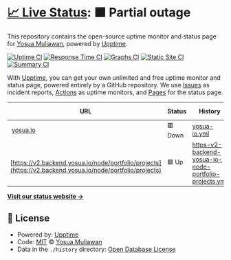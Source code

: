 # [📈 Live Status](https://Yosuamuliawan19.github.io/upptime): <!--live status--> **🟧 Partial outage**

This repository contains the open-source uptime monitor and status page for [Yosua Muliawan](https://yosua.io), powered by [Upptime](https://github.com/upptime/upptime).

[![Uptime CI](https://github.com/Yosuamuliawan19/upptime/workflows/Uptime%20CI/badge.svg)](https://github.com/Yosuamuliawan19/upptime/actions?query=workflow%3A%22Uptime+CI%22)
[![Response Time CI](https://github.com/Yosuamuliawan19/upptime/workflows/Response%20Time%20CI/badge.svg)](https://github.com/Yosuamuliawan19/upptime/actions?query=workflow%3A%22Response+Time+CI%22)
[![Graphs CI](https://github.com/Yosuamuliawan19/upptime/workflows/Graphs%20CI/badge.svg)](https://github.com/Yosuamuliawan19/upptime/actions?query=workflow%3A%22Graphs+CI%22)
[![Static Site CI](https://github.com/Yosuamuliawan19/upptime/workflows/Static%20Site%20CI/badge.svg)](https://github.com/Yosuamuliawan19/upptime/actions?query=workflow%3A%22Static+Site+CI%22)
[![Summary CI](https://github.com/Yosuamuliawan19/upptime/workflows/Summary%20CI/badge.svg)](https://github.com/Yosuamuliawan19/upptime/actions?query=workflow%3A%22Summary+CI%22)

With [Upptime](https://upptime.js.org), you can get your own unlimited and free uptime monitor and status page, powered entirely by a GitHub repository. We use [Issues](https://github.com/Yosuamuliawan19/upptime/issues) as incident reports, [Actions](https://github.com/Yosuamuliawan19/upptime/actions) as uptime monitors, and [Pages](https://Yosuamuliawan19.github.io/upptime) for the status page.

<!--start: status pages-->
<!-- This summary is generated by Upptime (https://github.com/upptime/upptime) -->
<!-- Do not edit this manually, your changes will be overwritten -->
<!-- prettier-ignore -->
| URL | Status | History | Response Time | Uptime |
| --- | ------ | ------- | ------------- | ------ |
| <img alt="" src="https://icons.duckduckgo.com/ip3/yosua.io.ico" height="13"> [yosua.io](https://yosua.io) | 🟥 Down | [yosua-io.yml](https://github.com/Yosuamuliawan19/upptime/commits/HEAD/history/yosua-io.yml) | <details><summary><img alt="Response time graph" src="./graphs/yosua-io/response-time-week.png" height="20"> 1771ms</summary><br><a href="https://status.yosua.io/history/yosua-io"><img alt="Response time 1252" src="https://img.shields.io/endpoint?url=https%3A%2F%2Fraw.githubusercontent.com%2FYosuamuliawan19%2Fupptime%2FHEAD%2Fapi%2Fyosua-io%2Fresponse-time.json"></a><br><a href="https://status.yosua.io/history/yosua-io"><img alt="24-hour response time 6348" src="https://img.shields.io/endpoint?url=https%3A%2F%2Fraw.githubusercontent.com%2FYosuamuliawan19%2Fupptime%2FHEAD%2Fapi%2Fyosua-io%2Fresponse-time-day.json"></a><br><a href="https://status.yosua.io/history/yosua-io"><img alt="7-day response time 1771" src="https://img.shields.io/endpoint?url=https%3A%2F%2Fraw.githubusercontent.com%2FYosuamuliawan19%2Fupptime%2FHEAD%2Fapi%2Fyosua-io%2Fresponse-time-week.json"></a><br><a href="https://status.yosua.io/history/yosua-io"><img alt="30-day response time 1252" src="https://img.shields.io/endpoint?url=https%3A%2F%2Fraw.githubusercontent.com%2FYosuamuliawan19%2Fupptime%2FHEAD%2Fapi%2Fyosua-io%2Fresponse-time-month.json"></a><br><a href="https://status.yosua.io/history/yosua-io"><img alt="1-year response time 1252" src="https://img.shields.io/endpoint?url=https%3A%2F%2Fraw.githubusercontent.com%2FYosuamuliawan19%2Fupptime%2FHEAD%2Fapi%2Fyosua-io%2Fresponse-time-year.json"></a></details> | <details><summary><a href="https://status.yosua.io/history/yosua-io">37.61%</a></summary><a href="https://status.yosua.io/history/yosua-io"><img alt="All-time uptime 68.58%" src="https://img.shields.io/endpoint?url=https%3A%2F%2Fraw.githubusercontent.com%2FYosuamuliawan19%2Fupptime%2FHEAD%2Fapi%2Fyosua-io%2Fuptime.json"></a><br><a href="https://status.yosua.io/history/yosua-io"><img alt="24-hour uptime 0.00%" src="https://img.shields.io/endpoint?url=https%3A%2F%2Fraw.githubusercontent.com%2FYosuamuliawan19%2Fupptime%2FHEAD%2Fapi%2Fyosua-io%2Fuptime-day.json"></a><br><a href="https://status.yosua.io/history/yosua-io"><img alt="7-day uptime 37.61%" src="https://img.shields.io/endpoint?url=https%3A%2F%2Fraw.githubusercontent.com%2FYosuamuliawan19%2Fupptime%2FHEAD%2Fapi%2Fyosua-io%2Fuptime-week.json"></a><br><a href="https://status.yosua.io/history/yosua-io"><img alt="30-day uptime 68.58%" src="https://img.shields.io/endpoint?url=https%3A%2F%2Fraw.githubusercontent.com%2FYosuamuliawan19%2Fupptime%2FHEAD%2Fapi%2Fyosua-io%2Fuptime-month.json"></a><br><a href="https://status.yosua.io/history/yosua-io"><img alt="1-year uptime 68.58%" src="https://img.shields.io/endpoint?url=https%3A%2F%2Fraw.githubusercontent.com%2FYosuamuliawan19%2Fupptime%2FHEAD%2Fapi%2Fyosua-io%2Fuptime-year.json"></a></details>
| <img alt="" src="https://icons.duckduckgo.com/ip3/v2.backend.yosua.io.ico" height="13"> [https://v2.backend.yosua.io/node/portfolio/projects](https://v2.backend.yosua.io/node/portfolio/projects) | 🟩 Up | [https-v2-backend-yosua-io-node-portfolio-projects.yml](https://github.com/Yosuamuliawan19/upptime/commits/HEAD/history/https-v2-backend-yosua-io-node-portfolio-projects.yml) | <details><summary><img alt="Response time graph" src="./graphs/https-v2-backend-yosua-io-node-portfolio-projects/response-time-week.png" height="20"> 396ms</summary><br><a href="https://status.yosua.io/history/https-v2-backend-yosua-io-node-portfolio-projects"><img alt="Response time 354" src="https://img.shields.io/endpoint?url=https%3A%2F%2Fraw.githubusercontent.com%2FYosuamuliawan19%2Fupptime%2FHEAD%2Fapi%2Fhttps-v2-backend-yosua-io-node-portfolio-projects%2Fresponse-time.json"></a><br><a href="https://status.yosua.io/history/https-v2-backend-yosua-io-node-portfolio-projects"><img alt="24-hour response time 0" src="https://img.shields.io/endpoint?url=https%3A%2F%2Fraw.githubusercontent.com%2FYosuamuliawan19%2Fupptime%2FHEAD%2Fapi%2Fhttps-v2-backend-yosua-io-node-portfolio-projects%2Fresponse-time-day.json"></a><br><a href="https://status.yosua.io/history/https-v2-backend-yosua-io-node-portfolio-projects"><img alt="7-day response time 396" src="https://img.shields.io/endpoint?url=https%3A%2F%2Fraw.githubusercontent.com%2FYosuamuliawan19%2Fupptime%2FHEAD%2Fapi%2Fhttps-v2-backend-yosua-io-node-portfolio-projects%2Fresponse-time-week.json"></a><br><a href="https://status.yosua.io/history/https-v2-backend-yosua-io-node-portfolio-projects"><img alt="30-day response time 354" src="https://img.shields.io/endpoint?url=https%3A%2F%2Fraw.githubusercontent.com%2FYosuamuliawan19%2Fupptime%2FHEAD%2Fapi%2Fhttps-v2-backend-yosua-io-node-portfolio-projects%2Fresponse-time-month.json"></a><br><a href="https://status.yosua.io/history/https-v2-backend-yosua-io-node-portfolio-projects"><img alt="1-year response time 354" src="https://img.shields.io/endpoint?url=https%3A%2F%2Fraw.githubusercontent.com%2FYosuamuliawan19%2Fupptime%2FHEAD%2Fapi%2Fhttps-v2-backend-yosua-io-node-portfolio-projects%2Fresponse-time-year.json"></a></details> | <details><summary><a href="https://status.yosua.io/history/https-v2-backend-yosua-io-node-portfolio-projects">37.49%</a></summary><a href="https://status.yosua.io/history/https-v2-backend-yosua-io-node-portfolio-projects"><img alt="All-time uptime 68.52%" src="https://img.shields.io/endpoint?url=https%3A%2F%2Fraw.githubusercontent.com%2FYosuamuliawan19%2Fupptime%2FHEAD%2Fapi%2Fhttps-v2-backend-yosua-io-node-portfolio-projects%2Fuptime.json"></a><br><a href="https://status.yosua.io/history/https-v2-backend-yosua-io-node-portfolio-projects"><img alt="24-hour uptime 0.00%" src="https://img.shields.io/endpoint?url=https%3A%2F%2Fraw.githubusercontent.com%2FYosuamuliawan19%2Fupptime%2FHEAD%2Fapi%2Fhttps-v2-backend-yosua-io-node-portfolio-projects%2Fuptime-day.json"></a><br><a href="https://status.yosua.io/history/https-v2-backend-yosua-io-node-portfolio-projects"><img alt="7-day uptime 37.49%" src="https://img.shields.io/endpoint?url=https%3A%2F%2Fraw.githubusercontent.com%2FYosuamuliawan19%2Fupptime%2FHEAD%2Fapi%2Fhttps-v2-backend-yosua-io-node-portfolio-projects%2Fuptime-week.json"></a><br><a href="https://status.yosua.io/history/https-v2-backend-yosua-io-node-portfolio-projects"><img alt="30-day uptime 68.52%" src="https://img.shields.io/endpoint?url=https%3A%2F%2Fraw.githubusercontent.com%2FYosuamuliawan19%2Fupptime%2FHEAD%2Fapi%2Fhttps-v2-backend-yosua-io-node-portfolio-projects%2Fuptime-month.json"></a><br><a href="https://status.yosua.io/history/https-v2-backend-yosua-io-node-portfolio-projects"><img alt="1-year uptime 68.52%" src="https://img.shields.io/endpoint?url=https%3A%2F%2Fraw.githubusercontent.com%2FYosuamuliawan19%2Fupptime%2FHEAD%2Fapi%2Fhttps-v2-backend-yosua-io-node-portfolio-projects%2Fuptime-year.json"></a></details>

<!--end: status pages-->

[**Visit our status website →**](https://Yosuamuliawan19.github.io/upptime)

## 📄 License

- Powered by: [Upptime](https://github.com/upptime/upptime)
- Code: [MIT](./LICENSE) © [Yosua Muliawan](https://yosua.io)
- Data in the `./history` directory: [Open Database License](https://opendatacommons.org/licenses/odbl/1-0/)
